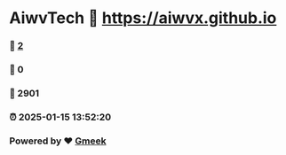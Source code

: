 # AiwvTech :link: https://aiwvx.github.io 
### :page_facing_up: [2](https://caiwvx.github.io/tag.html) 
### :speech_balloon: 0 
### :hibiscus: 2901 
### :alarm_clock: 2025-01-15 13:52:20 
### Powered by :heart: [Gmeek](https://github.com/Meekdai/Gmeek)
